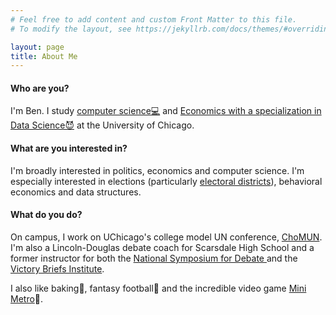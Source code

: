 ```yaml
---
# Feel free to add content and custom Front Matter to this file.
# To modify the layout, see https://jekyllrb.com/docs/themes/#overriding-theme-defaults

layout: page
title: About Me
---
```

<h4>Who are you? </h4>
I'm Ben. I study <a href="https://computerscience.uchicago.edu/">computer science&#128187;</a> and <a href="https://economics.uchicago.edu/content/ba-economics-specialization-data-science">Economics with a specialization in Data Science&#128520;</a> at the University of Chicago.

<h4>What are you interested in? </h4>
I'm broadly interested in politics, economics and computer science. I'm especially interested in elections (particularly <a href="https://davesredistricting.org/">electoral districts</a>), behavioral economics and data structures. 

<h4>What do you do? </h4>
On campus, I work on UChicago's college model UN conference, <a href="https://www.chomun.org/">ChoMUN</a>. I'm also a Lincoln-Douglas debate coach for Scarsdale High School and a former instructor for both the <a href="https://www.nationalsymposiumfordebate.com/">National Symposium for Debate </a> and the <a href="https://www.vbidebate.com/">Victory Briefs Institute</a>.

I also like baking&#127838;, fantasy football&#127944; and the incredible video game <a href="https://dinopoloclub.com/games/mini-metro/"> Mini Metro</a>&#128646;.